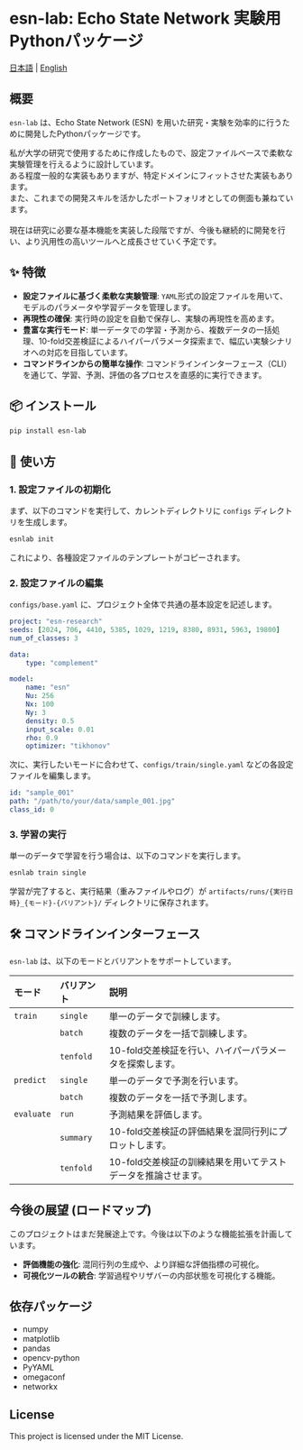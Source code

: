 # esn-lab: Echo State Network 実験用Pythonパッケージ

[日本語](./readme.md) | [English](./readme-en.md)


## 概要

`esn-lab` は、Echo State Network (ESN) を用いた研究・実験を効率的に行うために開発したPythonパッケージです。

私が大学の研究で使用するために作成したもので、設定ファイルベースで柔軟な実験管理を行えるように設計しています。<br>
ある程度一般的な実装もありますが、特定ドメインにフィットさせた実装もあります。<br>
また、これまでの開発スキルを活かしたポートフォリオとしての側面も兼ねています。<br>
<br>
現在は研究に必要な基本機能を実装した段階ですが、今後も継続的に開発を行い、より汎用性の高いツールへと成長させていく予定です。


## ✨ 特徴

  * **設定ファイルに基づく柔軟な実験管理**: `YAML`形式の設定ファイルを用いて、モデルのパラメータや学習データを管理します。
  * **再現性の確保**: 実行時の設定を自動で保存し、実験の再現性を高めます。
  * **豊富な実行モード**: 単一データでの学習・予測から、複数データの一括処理、10-fold交差検証によるハイパーパラメータ探索まで、幅広い実験シナリオへの対応を目指しています。
  * **コマンドラインからの簡単な操作**: コマンドラインインターフェース（CLI）を通じて、学習、予測、評価の各プロセスを直感的に実行できます。

## 📦 インストール

```bash
pip install esn-lab
```

## 🚀 使い方

### 1\. 設定ファイルの初期化

まず、以下のコマンドを実行して、カレントディレクトリに `configs` ディレクトリを生成します。

```bash
esnlab init
```

これにより、各種設定ファイルのテンプレートがコピーされます。

### 2\. 設定ファイルの編集

`configs/base.yaml` に、プロジェクト全体で共通の基本設定を記述します。

```yaml:configs/base.yaml
project: "esn-research"
seeds: [2024, 706, 4410, 5385, 1029, 1219, 8380, 8931, 5963, 19800]
num_of_classes: 3

data:
    type: "complement"

model:
    name: "esn"
    Nu: 256
    Nx: 100
    Ny: 3
    density: 0.5
    input_scale: 0.01
    rho: 0.9
    optimizer: "tikhonov"
```

次に、実行したいモードに合わせて、`configs/train/single.yaml` などの各設定ファイルを編集します。

```yaml:configs/train/single.yaml
id: "sample_001"
path: "/path/to/your/data/sample_001.jpg"
class_id: 0
```

### 3\. 学習の実行

単一のデータで学習を行う場合は、以下のコマンドを実行します。

```bash
esnlab train single
```

学習が完了すると、実行結果（重みファイルやログ）が `artifacts/runs/{実行日時}_{モード}-{バリアント}/` ディレクトリに保存されます。



## 🛠️ コマンドラインインターフェース

`esn-lab` は、以下のモードとバリアントをサポートしています。

| モード     | バリアント         | 説明                                                     |
| :--------- | :----------------- | :------------------------------------------------------- |
| `train`    | `single`           | 単一のデータで訓練します。                               |
|            | `batch`            | 複数のデータを一括で訓練します。                         |
|            | `tenfold`          | 10-fold交差検証を行い、ハイパーパラメータを探索します。 |
| `predict`  | `single`           | 単一のデータで予測を行います。                           |
|            | `batch`            | 複数のデータを一括で予測します。                         |
| `evaluate` | `run`              | 予測結果を評価します。                                   |
|            | `summary`          | 10-fold交差検証の評価結果を混同行列にプロットします。|
|            | `tenfold`          | 10-fold交差検証の訓練結果を用いてテストデータを推論させます。|


## 今後の展望 (ロードマップ)

このプロジェクトはまだ発展途上です。今後は以下のような機能拡張を計画しています。

  * **評価機能の強化**: 混同行列の生成や、より詳細な評価指標の可視化。
  * **可視化ツールの統合**: 学習過程やリザバーの内部状態を可視化する機能。


## 依存パッケージ

  * numpy
  * matplotlib
  * pandas
  * opencv-python
  * PyYAML
  * omegaconf
  * networkx


## License
This project is licensed under the MIT License.